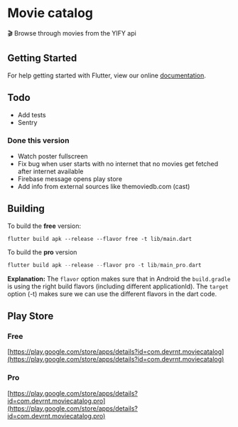 # Movie catalog

🎬 Browse through movies from the YIFY api

## Getting Started

For help getting started with Flutter, view our online
[documentation](https://flutter.dev/).

## Todo
* Add tests
* Sentry

### Done this version
* Watch poster fullscreen
* Fix bug when user starts with no internet that no movies get fetched after internet available
* Firebase message opens play store
* Add info from external sources like themoviedb.com (cast)

## Building
To build the **free** version: 
```
flutter build apk --release --flavor free -t lib/main.dart
```

To build the **pro** version
```dart
flutter build apk --release --flavor pro -t lib/main_pro.dart
```

**Explanation:** The `flavor` option makes sure that in Android the `build.gradle` is using the right build flavors (including different applicationId).
The `target` option (-t) makes sure we can use the different flavors in the dart code.

## Play Store
### Free
[https://play.google.com/store/apps/details?id=com.devrnt.moviecatalog](https://play.google.com/store/apps/details?id=com.devrnt.moviecatalog)
### Pro
[https://play.google.com/store/apps/details?id=com.devrnt.moviecatalog.pro](https://play.google.com/store/apps/details?id=com.devrnt.moviecatalog.pro)

